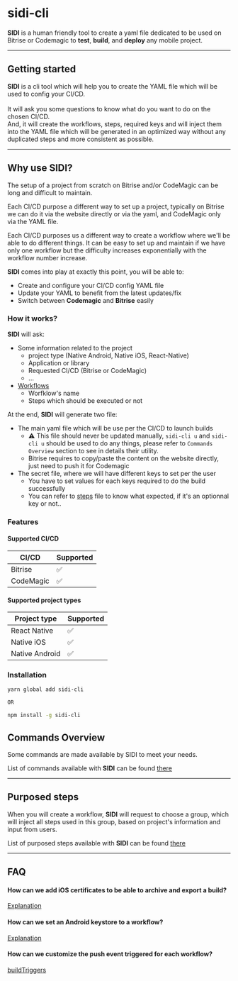 # sidi-cli

**SIDI** is a human friendly tool to create a yaml file dedicated to be used on Bitrise or Codemagic to **test**, **build**, and **deploy** any mobile project.

---
## Getting started

**SIDI** is a cli tool which will help you to create the YAML file which will be used to config your CI/CD.
<br><br>It will ask you some questions to know what do you want to do on the chosen CI/CD.
<br>And, it will create the workflows, steps, required keys and will inject them into the YAML file which will be generated in an optimized way without any duplicated steps and more consistent as possible.

---
## Why use SIDI?

The setup of a project from scratch on Bitrise and/or CodeMagic can be long and difficult to maintain.

Each CI/CD purpose a different way to set up a project, typically on Bitrise we can do it via the website directly or via the yaml, and CodeMagic only via the YAML file.

Each CI/CD purposes us a different way to create a workflow where we'll be able to do different things. It can be easy to set up and maintain if we have only one workflow but the difficulty increases exponentially with the workflow number increase.

**SIDI** comes into play at exactly this point, you will be able to:
- Create and configure your CI/CD config YAML file
- Update your YAML to benefit from the latest updates/fix
- Switch between **Codemagic** and **Bitrise** easily

### How it works?

**SIDI** will ask:
- Some information related to the project
  - project type (Native Android, Native iOS, React-Native)
  - Application or library
  - Requested CI/CD (Bitrise or CodeMagic)
  - ...
- [Workflows](./docs/workflow.md) 
  - Worfklow's name
  - Steps which should be executed or not

At the end, **SIDI** will generate two file:
  - The main yaml file which will be use per the CI/CD to launch builds
    - ⚠️ This file should never be updated manually, `sidi-cli u` and `sidi-cli u` should be used to do any things, please refer to `Commands Overview` section to see in details their utility.
    - Bitrise requires to copy/paste the content on the website directly, just need to push it for Codemagic
  - The secret file, where we will have different keys to set per the user
    - You have to set values for each keys required to do the build successfully
    - You can refer to [steps](./docs/purposedSteps.md) file to know what expected, if it's an optionnal key or not..

### Features

#### Supported CI/CD
| CI/CD                             | Supported          |
|----------------------------------|--------------------|
| Bitrise                          | :white_check_mark: |
| CodeMagic                        | :white_check_mark: |

#### Supported project types
| Project type   | Supported          |
|----------------|--------------------|
| React Native   | :white_check_mark: |
| Native iOS     | :white_check_mark: |
| Native Android | :white_check_mark: |

### Installation

```bash
yarn global add sidi-cli

OR

npm install -g sidi-cli
```

## Commands Overview

Some commands are made available by SIDI to meet your needs.

List of commands available with **SIDI** can be found [there](./docs/commands.md)

---
## Purposed steps

When you will create a workflow, **SIDI** will request to choose a group, which will inject all steps used in this group, based on project's information and input from users.

List of purposed steps available with **SIDI** can be found [there](./docs/purposedSteps.md)

---
## FAQ

#### How can we add iOS certificates to be able to archive and export a build?

[Explanation](./docs/iosCertificates.md)

#### How can we set an Android keystore to a workflow?

[Explanation](./docs/androidSigning.md)


#### How can we customize the push event triggered for each workflow?

[buildTriggers](./docs/buildTriggers.md)

